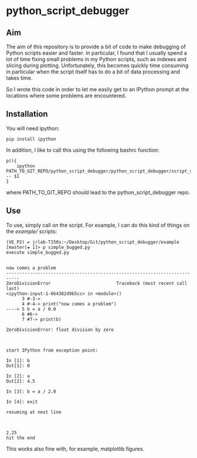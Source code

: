 # python_script_debugger

## Aim

The aim of this repository is to provide a bit of code to make debugging of Python scripts easier and faster. In particular, I found that I usually spend a lot of time fixing small problems in my Python scripts, such as indexes and slicing during plotting. Unfortunately, this becomes quickly time consuming in particular when the script itself has to do a bit of data processing and takes time.

So I wrote this code in order to let me easily get to an IPython prompt at the locations where some problems are encountered.

## Installation

You will need ipython:

```pip install ipython```

In addition, I like to call this using the following bashrc function:

```
p(){
    ipython PATH_TO_GIT_REPO/python_script_debugger/python_script_debugger/script_debugger.py -- $1
}
```

where PATH\_TO\_GIT\_REPO should lead to the python_script_debugger repo.

## Use

To use, simply call on the script. For example, I can do this kind of things on the *example/* scripts:

```
(VE_P2) ✔ jrlab-T150s:~/Desktop/Git/python_script_debugger/example [master|✚ 1]> p simple_bugged.py 
execute simple_bugged.py 


now comes a problem
---------------------------------------------------------------------------
ZeroDivisionError                         Traceback (most recent call last)
<ipython-input-1-6b4382d9b5cc> in <module>()
      3 #-3->
      4 #-4-> print("now comes a problem")
----> 5 b = a / 0.0
      6 #6->
      7 #7-> print(b)

ZeroDivisionError: float division by zero
 


start IPython from exception point:

In [1]: b
Out[1]: 0

In [2]: a
Out[2]: 4.5

In [3]: b = a / 2.0

In [4]: exit

resuming at next line



2.25
hit the end
```

This works also fine with, for example, matplotlib figures.
